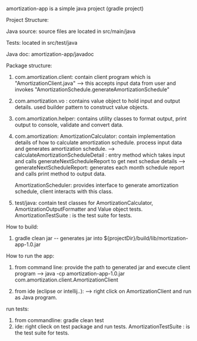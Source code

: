 

amortization-app is a simple java project (gradle project)


Project Structure:

Java source: source files are located in src/main/java


Tests: located in src/test/java

Java doc: amortization-app/javadoc

Package structure:

1) com.amortization.client: contain client program which is "AmortizationClient.java"
		--> this accepts input data from user  and invokes "AmortizationSchedule.generateAmortizationSchedule"

2) com.amortization.vo : contains value object to hold input and output details. used builder pattern to construct value objects.

3) com.amortization.helper: contains utility classes to format output, print output to console, validate and convert data.

4) com.amortization:
		 AmortizationCalculator: contain implementation details of how to calculate amortization schedule.
					 process input data and generates amortization schedule.
					--> calculateAmortizationScheduleDetail : entry method which takes input and calls generateNextScheduleReport to get next schedue 					details
					--> generateNextScheduleReport: generates each month schedule report and calls print method to output data.

	AmortizationScheduler: provides interface to generate amortization schedule, client interacts with this class.


5) test/java: contain test classes for AmortizationCalculator, 	AmortizationOutputFormatter and Value object tests.
		     AmortizationTestSuite : is the test suite for tests.



How to build:

1) gradle clean jar -- generates jar into ${projectDir}/build/lib/mortization-app-1.0.jar


How to run the app:

1) from command line: provide the path to generated jar and execute client program
	--> java -cp amortization-app-1.0.jar com.amortization.client.AmortizationClient

2) from ide (eclipse or intellij..):
	--> right click on AmortizationClient and run as Java program.

run tests:

1) from commandline: gradle clean test
2) ide: right clieck on test package and run tests. AmortizationTestSuite : is the test suite for tests.




